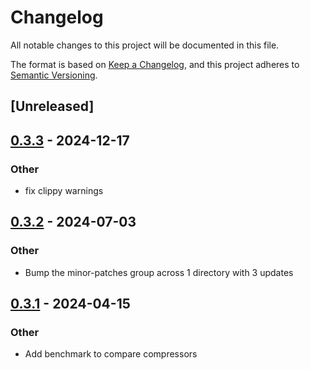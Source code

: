 # Changelog
All notable changes to this project will be documented in this file.

The format is based on [Keep a Changelog](https://keepachangelog.com/en/1.0.0/),
and this project adheres to [Semantic Versioning](https://semver.org/spec/v2.0.0.html).

## [Unreleased]

## [0.3.3](https://github.com/Dr-Emann/applesauce/compare/applesauce-core-v0.3.2...applesauce-core-v0.3.3) - 2024-12-17

### Other

- fix clippy warnings

## [0.3.2](https://github.com/Dr-Emann/applesauce/compare/applesauce-core-v0.3.1...applesauce-core-v0.3.2) - 2024-07-03

### Other
- Bump the minor-patches group across 1 directory with 3 updates

## [0.3.1](https://github.com/Dr-Emann/applesauce/compare/applesauce-core-v0.3.0...applesauce-core-v0.3.1) - 2024-04-15

### Other
- Add benchmark to compare compressors
